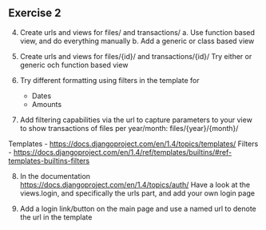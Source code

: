 ## Exercise 2

4.  Create urls and views for files/ and transactions/
    a. Use function based view, and do everything manually
    b. Add a generic or class based view

5.  Create urls and views for files/{id}/ and transactions/{id}/
    Try either or generic och function based view

6.  Try different formatting using filters in the template for
    
    - Dates
    - Amounts

7.  Add filtering capabilities via the url to capture parameters to your
    view to show transactions of files per year/month:
    files/{year}/{month}/

Templates   - https://docs.djangoproject.com/en/1.4/topics/templates/
Filters     - https://docs.djangoproject.com/en/1.4/ref/templates/builtins/#ref-templates-builtins-filters

8. In the documentation https://docs.djangoproject.com/en/1.4/topics/auth/
Have a look at the views.login, and specifically the urls part, and add
your own login page

9. Add a login link/button on the main page and use a named url to denote
the url in the template
